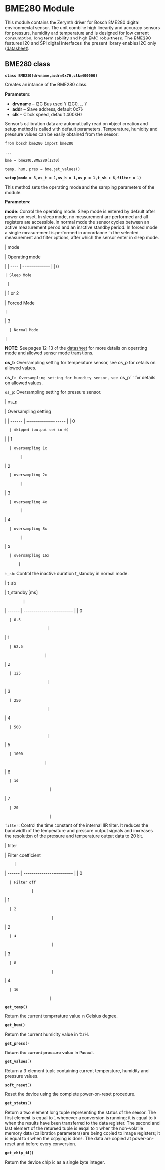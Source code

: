 # BME280 Module

This module contains the Zerynth driver for Bosch BME280 digital environmental sensor. The unit combine high linearity and accuracy sensors for pressure, humidity and temperature and is designed for low current consumption, long term sability and high EMC robustness. The BME280 features I2C and SPI digital interfaces, the present library enables I2C only ([datasheet](https://ae-bst.resource.bosch.com/media/_tech/media/datasheets/BST-BME280_DS001-11.pdf)).

## BME280 class


**`class BME280(drvname,addr=0x76,clk=400000)`**

Creates an intance of the BME280 class.


**Parameters:**
    
 - **drvname** – I2C Bus used ‘( I2C0, … )’
 - **addr** – Slave address, default 0x76
 - **clk** – Clock speed, default 400kHz
 
Sensor’s calibration data are automatically read on object creation and setup method is called with default parameters. Temperature, humidity and pressure values can be easily obtained from the sensor:

```
from bosch.bme280 import bme280

...

bme = bme280.BME280(I2C0)

temp, hum, pres = bme.get_values()
```


**`setup(mode = 3,os_t = 1,os_h = 1,os_p = 1,t_sb = 6,filter = 1)`**

This method sets the operating mode and the sampling parameters of the module.

**Parameters:**

**mode**: Control the operating mode. Sleep mode is entered by default after power on reset. In sleep mode, no measurement are performed and all registers are accessible. In normal mode the sensor cycles between an active measurement period and an inactive standby period. In forced mode a single measurement is performed in accordance to the selected measurement and filter options, after which the sensor enter in sleep mode.

| mode

 | Operating mode

 |
| ---- | -------------- |
| 0

    | Sleep Mode

     |
| 1 or 2

 | Forced Mode

    |
| 3

      | Normal Mode

    |
**NOTE**: See pages 12-13 of the [datasheet](https://ae-bst.resource.bosch.com/media/_tech/media/datasheets/BST-BME280_DS001-11.pdf) for more details on operating mode and allowed sensor mode transitions.

**os_t:** Oversampling setting for temperature sensor, see *os_p* for details on allowed values.

os_h```: Oversampling setting for humidity sensor, see ```os_p``` for details on allowed values.

```os_p```: Oversampling setting for pressure sensor.

| os_p

   | Oversampling setting

 |
| ------ | -------------------- |
| 0

      | Skipped (output set to 0)

 |
| 1

      | oversampling 1x

           |
| 2

      | oversampling 2x

           |
| 3

      | oversampling 4x

           |
| 4

      | oversampling 8x

           |
| 5

      | oversampling 16x

          |
```t_sb```: Control the inactive duration t_standby in normal mode.

| t_sb

   | t_standby [ms]

            |
| ------ | ------------------------- |
| 0

      | 0.5

                       |
| 1

      | 62.5

                      |
| 2

      | 125

                       |
| 3

      | 250

                       |
| 4

      | 500

                       |
| 5

      | 1000

                      |
| 6

      | 10

                        |
| 7

      | 20

                        |
```filter```: Control the time constant of the internal IIR filter. It reduces the bandwidth of the temperature
and pressure output signals and increases the resolution of the pressure and temperature output data to 20 bit.

| filter

 | Filter coefficient

        |
| ------ | ------------------------- |
| 0

      | Filter off

                |
| 1

      | 2

                         |
| 2

      | 4

                         |
| 3

      | 8

                         |
| 4

      | 16

                        |

**`get_temp()`**

Return the current temperature value in Celsius degree.


**`get_hum()`**

Return the current humidity value in %rH.


**`get_press()`**

Return the current pressure value in Pascal.

**`get_values()`**

Return a 3-element tuple containing current temperature, humidity and pressure values.


**`soft_reset()`**

Reset the device using the complete power-on-reset procedure.


**`get_status()`**

Return a two element long tuple representing the status of the sensor. The first element is equal to `1` whenever a conversion is running; it is equal
to `0` when the results have been transferred to the data register. The second and last element of the returned tuple is euqal to `1` when the
non-volatile memory data (calibration parameters) are being copied to image registers; it is equal to `0` when the copying is done. The data are copied
at power-on-reset and before every conversion.


**`get_chip_id()`**

Return the device chip id as a single byte integer.
<!--stackedit_data:
eyJoaXN0b3J5IjpbLTI3OTQyMDg1NCwxODg5MjY1NzU4XX0=
-->